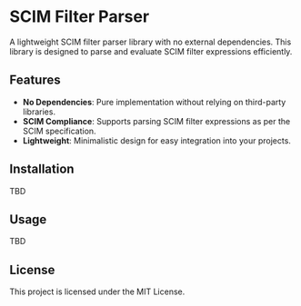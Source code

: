 # SCIM Filter Parser

A lightweight SCIM filter parser library with no external dependencies. This library is designed to parse and evaluate SCIM filter expressions efficiently.

## Features

- **No Dependencies**: Pure implementation without relying on third-party libraries.
- **SCIM Compliance**: Supports parsing SCIM filter expressions as per the SCIM specification.
- **Lightweight**: Minimalistic design for easy integration into your projects.

## Installation

TBD

## Usage

TBD

## License

This project is licensed under the MIT License.
